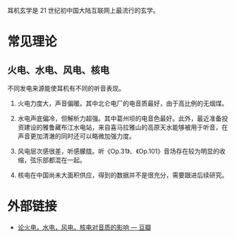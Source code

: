 ---
---

耳机玄学是 21 世纪初中国大陆互联网上最流行的玄学。

# 常见理论

## 火电、水电、风电、核电

不同发电来源能使耳机有不同的听音表现。

1. 火电力度大，声音偏暖。其中北仑电厂的电音质最好，由于高比例的无烟煤。

2. 水电声底偏冷，但解析力超强。其中葛州坝的电音色最好。此外，最近准备投资建设的雅鲁藏布江水电站，来自喜马拉雅山的高原天水能够被用于听音，在声音更加清澈的同时还可以略微加强力度。

3. 风电层次感很差，听感朦胧。听《Op.31》、《Op.101》音场存在较为明显的收缩，弦乐部都混在一起。

4. 核电在中国尚未大面积供应，得到的数据并不是很充分，需要跟进后续研究。

# 外部链接

- [论火电，水电，风电，核电对音质的影响 — 豆瓣](http://www.douban.com/note/213228320/)